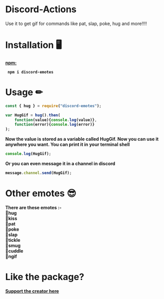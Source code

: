 # Discord-Actions
Use it to get gif for commands like pat, slap, poke, hug and more!!!!

# Installation 🖥
<b><a href = "https://www.npmjs.com/package/discord-emotes"> npm: </a><b> 
<p>
<code> npm i discord-emotes </code>

# Usage ✏
```js
const { hug } = require("discord-emotes");

var HugGif = hug().then(
    function(value){console.log(value)},  
    function(error){console.log(error)} 
);                                     
```
Now the value is stored as a variable called HugGif. Now you can use it anywhere you want.
You can print it in your terminal shell
```js
console.log(HugGif);
```
Or you can even message it in a channel in discord
```js
message.channel.send(HugGif);
```
# Other emotes 😎
There are these emotes :- <br>
📝hug <br> 
📝kiss <br>
📝pat <br>
📝poke <br>
📝slap <br>
📝tickle <br>
📝smug <br>
📝cuddle <br>
📝ngif <br>

# Like the package?
<a href = "https://www.buymeacoffee.com/TheRamann">
Support the creator here
</a>
